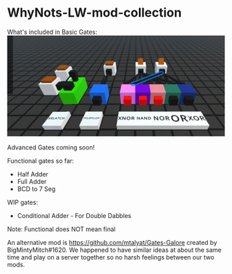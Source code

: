 # WhyNots-LW-mod-collection
What's included in Basic Gates:
![Screenshot](BasicDetails.PNG)

Advanced Gates coming soon!

Functional gates so far:
- Half Adder
- Full Adder
- BCD to 7 Seg

WIP gates:
- Conditional Adder - For Double Dabbles

Note: Functional does NOT mean final

An alternative mod is https://github.com/mtalyat/Gates-Galore created by BigMintyMitch#1620. We happened to have similar ideas at about the same time and play on a server together so no harsh feelings between our two mods.